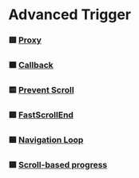 # Advanced Trigger

### 🟥 [Proxy](<https://github.com/YeoDaSeul4355/GSAP-scrollTrigger/tree/main/scrollTrigger-started/02.Advanced%20Trigger/2-1.Proxy()>)
### 🟧 [Callback](https://github.com/YeoDaSeul4355/GSAP-scrollTrigger/tree/main/scrollTrigger-started/02.Advanced%20Trigger/2-2.Callback)
### 🟨 [Prevent Scroll](https://github.com/YeoDaSeul4355/GSAP-scrollTrigger/tree/main/scrollTrigger-started/02.Advanced%20Trigger/2-3.PreventScroll)
### 🟩 [FastScrollEnd](https://github.com/YeoDaSeul4355/GSAP-scrollTrigger/tree/main/scrollTrigger-started/02.Advanced%20Trigger/2-4.FastScrollEnd)
### 🟦 [Navigation Loop](https://github.com/YeoDaSeul4355/GSAP-scrollTrigger/tree/main/scrollTrigger-started/02.Advanced%20Trigger/2-5.Navigation%20Loop)
### 🟪 [Scroll-based progress](https://github.com/YeoDaSeul4355/GSAP-scrollTrigger/tree/main/scrollTrigger-started/02.Advanced%20Trigger/2-5.Navigation%20Loop)